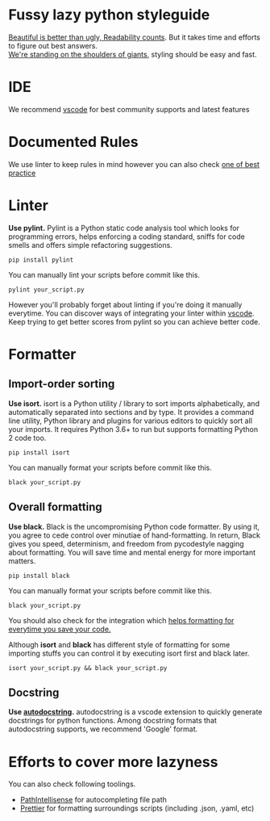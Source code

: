 # Fussy lazy python styleguide
[Beautiful is better than ugly, Readability counts](https://www.python.org/dev/peps/pep-0020/). But it takes time and efforts to figure out best answers.  
[We're standing on the shoulders of giants](https://github.com/trending/python), styling should be easy and fast.

# IDE
We recommend [vscode](https://code.visualstudio.com/) for best community supports and latest features

# Documented Rules

We use linter to keep rules in mind however you can also check [one of best practice](https://google.github.io/styleguide/pyguide.html)

# Linter

**Use pylint.** Pylint is a Python static code analysis tool which looks for programming errors, helps enforcing a coding standard, sniffs for code smells and offers simple refactoring suggestions.

```
pip install pylint
```
You can manually lint your scripts before commit like this.
```
pylint your_script.py
```
However you'll probably forget about linting if you're doing it manually everytime. You can discover ways of integrating your linter within [vscode](https://code.visualstudio.com/docs/python/linting).  
Keep trying to get better scores from pylint so you can achieve better code.

# Formatter

## Import-order sorting

**Use isort.** isort is a Python utility / library to sort imports alphabetically, and automatically separated into sections and by type. It provides a command line utility, Python library and plugins for various editors to quickly sort all your imports. It requires Python 3.6+ to run but supports formatting Python 2 code too.

```
pip install isort
```
You can manually format your scripts before commit like this.
```
black your_script.py
```

## Overall formatting

**Use black.** Black is the uncompromising Python code formatter. By using it, you agree to cede control over minutiae of hand-formatting. In return, Black gives you speed, determinism, and freedom from pycodestyle nagging about formatting. You will save time and mental energy for more important matters.

```
pip install black
```
You can manually format your scripts before commit like this.
```
black your_script.py
```
You should also check for the integration which [helps formatting for everytime you save your code.](https://code.visualstudio.com/docs/python/editing#_run-selectionline-in-terminal-repl)

Although **isort** and **black** has different style of formatting for some importing stuffs you can control it by executing isort first and black later.

```
isort your_script.py && black your_script.py
```

## Docstring

**Use [autodocstring](https://marketplace.visualstudio.com/items?itemName=njpwerner.autodocstring).** autodocstring is a vscode extension to quickly generate docstrings for python functions. Among docstring formats that autodocstring supports, we recommend 'Google' format.

# Efforts to cover more lazyness

You can also check following toolings.

* [PathIntellisense](https://marketplace.visualstudio.com/items?itemName=christian-kohler.path-intellisense) for autocompleting file path
* [Prettier](https://marketplace.visualstudio.com/items?itemName=esbenp.prettier-vscode) for formatting surroundings scripts (including .json, .yaml, etc)

